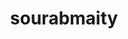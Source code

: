 ---
title: sourabmaity
github: https://github.com/sourabmaity
mode: light
transition: 3s
archetype:
- Cool Banner
- Little Bit of Everything
- GIF
- Stats and Metrics
- Project Showcase
- Editor’s Choice
- Music
---